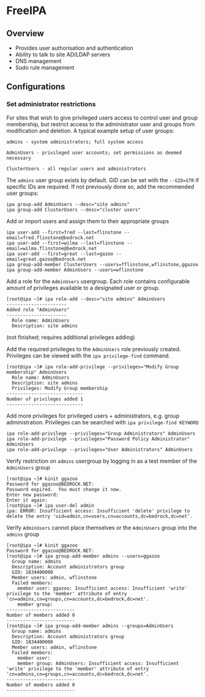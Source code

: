 # FreeIPA

## Overview

 * Provides user authorisation and authentication
 * Ability to talk to site AD/LDAP servers
 * DNS management
 * Sudo rule management 

## Configurations
### Set administrator restrictions

For sites that wish to give privileged users access to control user and group membership, but restrict access to the administrator user and groups from modification and deletion. 
A typical example setup of user groups: 

`admins - system administrators; full system access`

`AdminUsers - privileged user accounts; set permissions as deemed necessary`

`ClusterUsers - all regular users and administrators`

The `admins` user group exists by default. GID can be set with the `--GID=STR` if specific IDs are required. If not previously done so, add the recommended user groups:
```
ipa group-add AdminUsers --desc="site admins"
ipa group-add ClusterUsers --desc="cluster users"
```

Add or import users and assign them to their appropriate groups
```
ipa user-add --first=fred --last=flinstone --email=fred.flinstone@bedrock.net
ipa user-add --first=wilma --last=flinstone --email=wilma.flinstone@bedrock.net
ipa user-add --first=great --last=gazoo --email=great.gazoo@bedrock.net
ipa group-add-member ClusterUsers --users=fflinstone,wflinstone,ggazoo
ipa group-add-member AdminUsers --users=wflinstone
```

Add a role for the `AdminUsers` usergroup. Each role contains configurable amount of privileges available to a designated user or group. 
```
[root@ipa ~]# ipa role-add --desc="site admins" AdminUsers
----------------------
Added role "AdminUsers"
----------------------
  Role name: AdminUsers
  Description: site admins
```

(not finished; requires additional privileges adding)

Add the required privileges to the `AdminUsers` role previously created. Privileges can be viewed with the `ipa privilege-find` command.
```
[root@ipa ~]# ipa role-add-privilege --privileges="Modify Group membership" AdminUsers
  Role name: AdminUsers
  Description: site admins
  Privileges: Modify Group membership
----------------------------
Number of privileges added 1
----------------------------
```

Add more privileges for privileged users + administrators, e.g. group administration. Privileges can be searched with `ipa privilege-find KEYWORD`
```
ipa role-add-privilege --privileges="Group Administrators" AdminUsers
ipa role-add-privilege --privileges="Password Policy Administrator" AdminUsers
ipa role-add-privilege --privileges="User Administrators" AdminUsers
```

Verify restriction on `admins` usergroup by logging in as a test member of the `AdminUsers` group
```
[root@ipa ~]# kinit ggazoo
Password for ggazoo@BEDROCK.NET:
Password expired.  You must change it now.
Enter new password:
Enter it again:
[root@ipa ~]# ipa user-del admin
ipa: ERROR: Insufficient access: Insufficient 'delete' privilege to delete the entry 'uid=admin,cn=users,cn=accounts,dc=bedrock,dc=net’.
```

Verify `AdminUsers` cannot place themselves or the `AdminUsers` group into the `admins` group
```
[root@ipa ~]# kinit ggazoo
Password for ggazoo@BEDROCK.NET:
[root@ipa ~]# ipa group-add-member admins --users=ggazoo
  Group name: admins
  Description: Account administrators group
  GID: 1834400000
  Member users: admin, wflinstone
  Failed members:
    member user: ggazoo: Insufficient access: Insufficient 'write' privilege to the 'member' attribute of entry 'cn=admins,cn=groups,cn=accounts,dc=bedrock,dc=net'.
    member group:
-------------------------
Number of members added 0
-------------------------
[root@ipa ~]# ipa group-add-member admins --groups=AdminUsers
  Group name: admins
  Description: Account administrators group
  GID: 1834400000
  Member users: admin, wflinstone
  Failed members:
    member user:
    member group: AdminUsers: Insufficient access: Insufficient 'write' privilege to the 'member' attribute of entry 'cn=admins,cn=groups,cn=accounts,dc=bedrock,dc=net'.
-------------------------
Number of members added 0
-------------------------
```